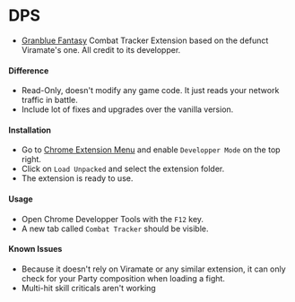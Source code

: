 # DPS  
* [Granblue Fantasy](http://game.granbluefantasy.jp) Combat Tracker Extension based on the defunct Viramate's one. All credit to its developper.  
#### Difference  
* Read-Only, doesn't modify any game code. It just reads your network traffic in battle.  
* Include lot of fixes and upgrades over the vanilla version.  
#### Installation  
* Go to [Chrome Extension Menu](chrome://extensions) and enable `Developper Mode` on the top right.  
* Click on `Load Unpacked` and select the extension folder.  
* The extension is ready to use.  
#### Usage  
* Open Chrome Developper Tools with the `F12` key.  
* A new tab called `Combat Tracker` should be visible.  
#### Known Issues  
* Because it doesn't rely on Viramate or any similar extension, it can only check for your Party composition when loading a fight.  
* Multi-hit skill criticals aren't working  
